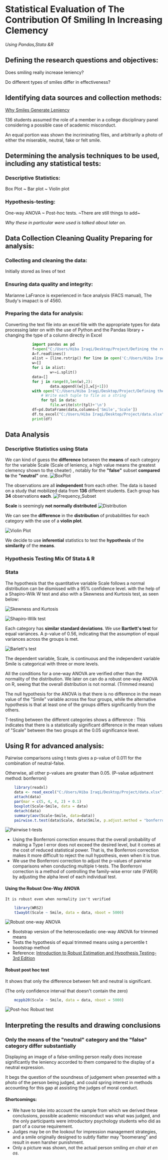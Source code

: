 # Statistical Evaluation of The Contribution Of Smiling In Increasing Clemency 
*Using Pandas,Stata &R*
## Defining the research questions and objectives:
Does smiling really increase leniency?

Do different types of smiles differ in effectiveness?
## Identifying data sources and collection methods:
[Why Smiles Generate Leniency](https://journals.sagepub.com/doi/10.1177/0146167295213002)

136 students assumed the role of a member in a college disciplinary panel considering a possible case of academic misconduct.

An equal portion was shown the incriminating files, and arbitrarily a photo of either the miserable, neutral, fake or felt smile.

## Determining the analysis techniques to be used, including any statistical tests:

### Descriptive Statistics: 
Box Plot ~ Bar plot ~ Violin plot 

### Hypothesis-testing: 
One-way ANOVA ~ Post-hoc tests. ~There are still things to add~

*Why these in particular were used is talked about later on.*
## Data Collection Cleaning Quality Preparing for analysis:
### Collecting and cleaning the data:
Initially stored as lines of text
### Ensuring data quality and integrity:
Marianne LaFrance is experienced in face analysis (FACS manual), The Study's imapact is of 4560.
### Preparing the data for analysis:
Converting the text file into an excel file with the appropriate types for data processing later on  with the use of Python and the Pandas library + changing the type of a column directly in Excel
```python
			import pandas as pd
			f=open("C:/Users/Hiba Iraqi/Desktop/Project/Defining the research question and objectives/Sourires et clémence.txt",'r')
			A=f.readlines()
			alist = [line.rstrip() for line in open('C:/Users/Hiba Iraqi/Desktop/Project/Defining the research question and objectives/Sourires et clémence.txt')]
			w=[]
			for i in alist:
    				w+=i.split()
			data=[]
			for j in range(0,len(w),2):
    				data.append((w[j],w[j+1]))
			with open("C:/Users/Hiba Iraqi/Desktop/Project/Defining the research question and objectives/output.txt", 'w') as file:
    			# Write each tuple to file as a string
    			for tpl in data:
        			file.write(str(tpl)+'\n')
			df=pd.DataFrame(data,columns=['Smile','Scale'])
			df.to_excel("C:/Users/Hiba Iraqi/Desktop/Project/data.xlsx",index=False)
			print(df)
```
			
## Data Analysis
### Descriptive Statistics using Stata
We can kind of guess the **difference** between the **means** of each category for the variable Scale (Scale of leniency, a high value means the greatest clemency shown to the cheater) , notably for the **"false"** subset **compared** **to** the **"neutral"** one.
![BoxPlot](https://i.imgur.com/8BjwqVI.png) 

The observations are all **independent** from each other. The data is based on a study that mobilized data from **136** different students. Each group has **34** observations **each**.
![Frequency_Subset](https://i.imgur.com/hEQLQ57.png)

**Scale** is seemingly **not** **normally distributed**
![Distribution](https://i.imgur.com/VHdc6aE.png)

We can see the **difference** in the **distribution** of probabilities for each category with the use of a **violin plot**. 

![Violin Plot](https://i.imgur.com/ZCQAFtv.png)

We decide to use **inferential** statistics to test the **hypothesis** of the **similarity** of the **means**.
### Hypothesis Testing Mix Of Stata & R
### Stata 
The hypothesis that the quantitative variable Scale follows a normal distribution can be dismissed with a 95% confidence level. with the help of a Shapiro-Wilk W test and also  with a Skewness and Kurtosis test, as seen below:

![Skewness and Kurtosis](https://i.imgur.com/UTjm5GU.png)

![Shapiro-Wilk test](https://i.imgur.com/fkWnpoX.png)

Each category has **similar standard deviations**. We use **Bartlett's test** for equal variances. A p-value of  0.56, indicating that the assumption of equal variances across the groups is met. 

![Barlett's test](https://i.imgur.com/RB05khg.png)

The dependent variable, Scale, is continuous and the independent variable Smile  is categorical with three or more levels. 

All the conditions for a one-way ANOVA are verified other than the normality of the distribution. We later on can do a robust one-way ANOVA on R, seeing that the overall distribution is not normal. (Trimmed means)

The null hypothesis for the ANOVA is that there is no difference in the mean value of the "Smile" variable across the four groups, while the alternative hypothesis is that at least one of the groups differs significantly from the others.

T-testing between the different categories shows a difference : This indicates that there is a statistically significant difference in  the mean values of "Scale" between the two groups at the 0.05  significance level. 

## Using R for advanced analysis:
Pairwise comparisons using t tests gives a p-value of 0.011 for the combination of  neutral-false.

Otherwise, all other p-values are greater than 0.05. (P-value adjustment method: bonferroni)
``` R
    library(readxl)
    data <- read_excel("C:/Users/Hiba Iraqi/Desktop/Project/data.xlsx")
    attach(data)
    par(mar = c(5, 4, 4, 2) + 0.1)
    boxplot(Scale~Smile, data = data)
    detach(data)
    summary(aov(Scale~Smile, data=data))
    pairwise.t.test(data$Scale, data$Smile, p.adjust.method = "bonferroni") 
``` 
![Pairwise t-tests](https://i.imgur.com/UulhuEm.png)

- Using the Bonferroni correction ensures that the overall probability of  making a Type I error does not exceed the desired level, but it comes at  the cost of reduced statistical power. That is, the Bonferroni  correction makes it more difficult to reject the null hypothesis, even  when it is true.  
- We use the Bonferroni correction to adjust the p-values of pairwise  comparisons when conducting multiple t-tests. The Bonferroni correction  is a method of controlling the family-wise error rate (FWER) by  adjusting the alpha level of each individual test.  
#### Using the Robust One-Way ANOVA  
    It is robust even when normality isn't verified
    
``` R
    library(WRS2)
    t1waybt(Scale ~ Smile, data = data, nboot = 5000)
```
![Robust one-way ANOVA](https://i.imgur.com/jv3bz6S.png)
- Bootstrap version of the heteroscedastic one-way ANOVA for trimmed means   
- Tests the hypothesis of equal trimmed means using a percentile t bootstrap method  
- Reference: [Introduction to Robust Estimation and Hypothesis Testing-3rd Edition](https://www.elsevier.com/books/introduction-to-robust-estimation-and-hypothesis-testing/wilcox/978-0-12-386983-8)
#### Robust post hoc test
It shows that only the difference between felt and neutral is significant. 

(The only confidence interval that doesn't contain the zero)
``` R
    mcppb20(Scale ~ Smile, data = data, nboot = 5000)
```
![Post-hoc Robust test](https://i.imgur.com/1ydRZ12.png)

## Interpreting the results and drawing conclusions

### Only the means of the "neutral" category and the "false" category differ substantially
Displaying an image of a false-smiling person really does increase significantly the leniency accorded to them compared to the display of a neutral expression. 

It begs the question of the soundness of judgement when presented with a photo of the person being judged, and could spring interest in methods accounting for this gap at assisting the judges of moral conduct.

#### Shortcomings:
- We have to take into account the sample from which we derived these conclusions, possible academic misconduct was what was judged, and the only participants were  introductory psychology students who did as part of a course requirement.
- Judges may be on the lookout for impression management strategies, and a smile originally designed to subtly flatter may "boomerang" and result in even harsher punishment.
- Only a picture was shown, not the actual person smiling  *en chair et en os*.
